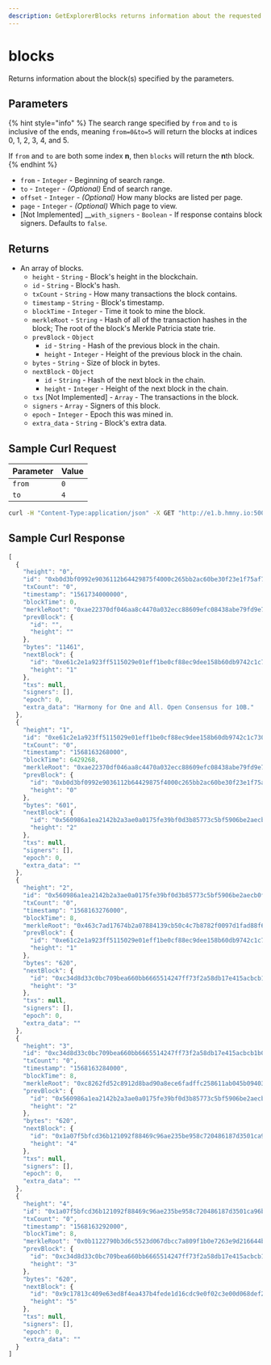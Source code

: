 ```yaml
---
description: GetExplorerBlocks returns information about the requested block(s).
---
```


# blocks

Returns information about the block\(s\) specified by the parameters.

## Parameters

{% hint style="info" %}
The search range specified by `from` and `to` is inclusive of the ends, meaning `from=0&to=5` will return the blocks at indices 0, 1, 2, 3, 4, and 5.

If `from` and `to` are both some index **n**, then `blocks` will return the **n**th block.
{% endhint %}

* `from` - `Integer` - Beginning of search range.
* `to` - `Integer` - _\(Optional\)_ End of search range.
* `offset` - `Integer` - _\(Optional\)_ How many blocks are listed per page.
* `page` - `Integer` - _\(Optional\)_ Which page to view.
* \[Not Implemented\] \_\_`with_signers` - `Boolean` - If response contains block signers. Defaults to `false`.

## Returns

* An array of blocks.
  * `height` - `String` - Block's height in the blockchain.
  * `id` - `String` - Block's hash.
  * `txCount` - `String` - How many transactions the block contains.
  * `timestamp` - `String` - Block's timestamp.
  * `blockTime` - `Integer` - Time it took to mine the block.
  * `merkleRoot` - `String` - Hash of all of the transaction hashes in the block; The root of the block's Merkle Patricia state trie.
  * `prevBlock` - `Object` 
    * `id` - `String` - Hash of the previous block in the chain.
    * `height` - `Integer` - Height of the previous block in the chain.
  * `bytes` - `String` - Size of block in bytes.
  * `nextBlock` - `Object` 
    * `id` - `String` - Hash of the next block in the chain.
    * `height` - `Integer` - Height of the next block in the chain.
  * `txs` \[Not Implemented\] - `Array` - The transactions in the block.
  * `signers` - `Array` - Signers of this block.
  * `epoch` - `Integer` - Epoch this was mined in.
  * `extra_data` - `String` - Block's extra data.

## Sample Curl Request

| Parameter | Value |
| :--- | :--- |
| `from` | `0` |
| `to` | `4` |

```bash
curl -H "Content-Type:application/json" -X GET "http://e1.b.hmny.io:5000/blocks?from=0&to=4"
```

## Sample Curl Response

```javascript
[
  {
    "height": "0",
    "id": "0xb0d3bf0992e9036112b64429875f4000c265bb2ac60be30f23e1f75af7904c66",
    "txCount": "0",
    "timestamp": "1561734000000",
    "blockTime": 0,
    "merkleRoot": "0xae22370df046aa8c4470a032ecc88609efc08438abe79fd9e7f134b077a11fb6",
    "prevBlock": {
      "id": "",
      "height": ""
    },
    "bytes": "11461",
    "nextBlock": {
      "id": "0xe61c2e1a923ff5115029e01eff1be0cf88ec9dee158b60db9742c1c730e5bc08",
      "height": "1"
    },
    "txs": null,
    "signers": [],
    "epoch": 0,
    "extra_data": "Harmony for One and All. Open Consensus for 10B."
  },
  {
    "height": "1",
    "id": "0xe61c2e1a923ff5115029e01eff1be0cf88ec9dee158b60db9742c1c730e5bc08",
    "txCount": "0",
    "timestamp": "1568163268000",
    "blockTime": 6429268,
    "merkleRoot": "0xae22370df046aa8c4470a032ecc88609efc08438abe79fd9e7f134b077a11fb6",
    "prevBlock": {
      "id": "0xb0d3bf0992e9036112b64429875f4000c265bb2ac60be30f23e1f75af7904c66",
      "height": "0"
    },
    "bytes": "601",
    "nextBlock": {
      "id": "0x560986a1ea2142b2a3ae0a0175fe39bf0d3b85773c5bf5906be2aecb0f76410f",
      "height": "2"
    },
    "txs": null,
    "signers": [],
    "epoch": 0,
    "extra_data": ""
  },
  {
    "height": "2",
    "id": "0x560986a1ea2142b2a3ae0a0175fe39bf0d3b85773c5bf5906be2aecb0f76410f",
    "txCount": "0",
    "timestamp": "1568163276000",
    "blockTime": 8,
    "merkleRoot": "0x463c7ad17674b2a07884139cb50c4c7b8782f0097d1fad88f6a6063f0eb1329e",
    "prevBlock": {
      "id": "0xe61c2e1a923ff5115029e01eff1be0cf88ec9dee158b60db9742c1c730e5bc08",
      "height": "1"
    },
    "bytes": "620",
    "nextBlock": {
      "id": "0xc34d8d33c0bc709bea660bb6665514247ff73f2a58db17e415acbcb1b0c56613",
      "height": "3"
    },
    "txs": null,
    "signers": [],
    "epoch": 0,
    "extra_data": ""
  },
  {
    "height": "3",
    "id": "0xc34d8d33c0bc709bea660bb6665514247ff73f2a58db17e415acbcb1b0c56613",
    "txCount": "0",
    "timestamp": "1568163284000",
    "blockTime": 8,
    "merkleRoot": "0xc8262fd52c8912d8bad90a8ece6fadffc258611ab045b09403a67f870b9d568c",
    "prevBlock": {
      "id": "0x560986a1ea2142b2a3ae0a0175fe39bf0d3b85773c5bf5906be2aecb0f76410f",
      "height": "2"
    },
    "bytes": "620",
    "nextBlock": {
      "id": "0x1a07f5bfcd36b121092f88469c96ae235be958c720486187d3501ca96bf42067",
      "height": "4"
    },
    "txs": null,
    "signers": [],
    "epoch": 0,
    "extra_data": ""
  },
  {
    "height": "4",
    "id": "0x1a07f5bfcd36b121092f88469c96ae235be958c720486187d3501ca96bf42067",
    "txCount": "0",
    "timestamp": "1568163292000",
    "blockTime": 8,
    "merkleRoot": "0x0b1122790b3d6c5523d067dbcc7a809f1b0e7263e9d216644ba9a3dfc9f58d1c",
    "prevBlock": {
      "id": "0xc34d8d33c0bc709bea660bb6665514247ff73f2a58db17e415acbcb1b0c56613",
      "height": "3"
    },
    "bytes": "620",
    "nextBlock": {
      "id": "0x9c17813c409e63ed8f4ea437b4fede1d16cdc9e0f02c3e00d068def23688ecc9",
      "height": "5"
    },
    "txs": null,
    "signers": [],
    "epoch": 0,
    "extra_data": ""
  }
]
```


